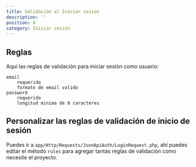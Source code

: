 ```yaml
---
title: Validación al Iniciar sesión
description: ''
position: 6
category: Iniciar sesión
---
```


## Reglas

Aquí las reglas de validación para iniciar sesión como usuario:

```
email
    requerido
    formato de email valido
password
    requerido
    longitud minima de 8 caracteres
```

## Personalizar las reglas de validación de inicio de sesión

Puedes ir a `app/Http/Requests/JsonApiAuth/LoginRequest.php`, ahí puedes editar el método `rules` para agregar tantas reglas de validación como necesite el proyecto.
